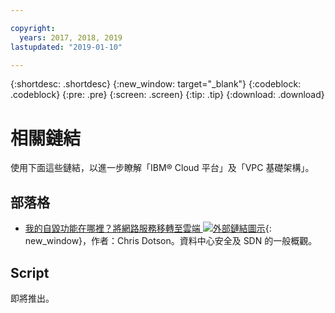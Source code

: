```yaml
---

copyright:
  years: 2017, 2018, 2019
lastupdated: "2019-01-10"

---
```


{:shortdesc: .shortdesc}
{:new_window: target="_blank"}
{:codeblock: .codeblock}
{:pre: .pre}
{:screen: .screen}
{:tip: .tip}
{:download: .download}

# 相關鏈結

使用下面這些鏈結，以進一步瞭解「IBM® Cloud 平台」及「VPC 基礎架構」。

## 部落格 

*  [我的自毀功能在哪裡？將網路服務移轉至雲端 ![外部鏈結圖示](../../icons/launch-glyph.svg "外部鏈結圖示")](https://www.ibm.com/w3-techblog/wcp/2018/09/migrating-network-services/){: new_window}，作者：Chris Dotson。資料中心安全及 SDN 的一般概觀。

## Script

即將推出。
